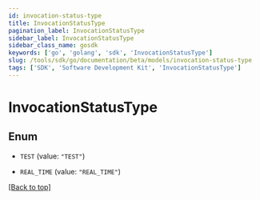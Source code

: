 ```yaml
---
id: invocation-status-type
title: InvocationStatusType
pagination_label: InvocationStatusType
sidebar_label: InvocationStatusType
sidebar_class_name: gosdk
keywords: ['go', 'golang', 'sdk', 'InvocationStatusType'] 
slug: /tools/sdk/go/documentation/beta/models/invocation-status-type
tags: ['SDK', 'Software Development Kit', 'InvocationStatusType']
---
```


# InvocationStatusType

## Enum


* `TEST` (value: `"TEST"`)

* `REAL_TIME` (value: `"REAL_TIME"`)


[[Back to top]](#) 



